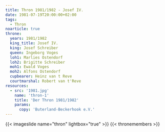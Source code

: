 ```yaml
---
title: Thron 1981/1982 - Josef IV.
date: 1981-07-19T20:00:00+02:00
tags:
  - Thron
noarticle: true
throne:
  years: 1981/1982
  king_title: Josef IV.
  king: Josef Schreiber
  queen: Ingeborg Voges
  loh1: Marlies Ostendorf
  loh2: Brigitte Schreiber
  moh1: Ewald Voges
  moh2: Alfons Ostendorf
  cupbearer: Heinz van t Reve
  courtmarshal: Robert van t'Reve
resources:
  - src: '1981.jpg'
    name: 'thron-1'
    title: 'Der Thron 1981/1982'
    params:
      copy: 'Buterland-Beckerhook e.V.'
---
```

{{< imageslide name="thron" lightbox="true" >}}
{{< thronemembers >}}
